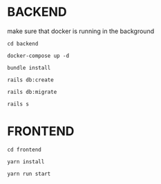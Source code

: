 # BACKEND

make sure that docker is running in the background

```
cd backend
```

```
docker-compose up -d
```

```
bundle install
```

```
rails db:create
```

```
rails db:migrate
```

```
rails s
```

# FRONTEND

```
cd frontend
```

```
yarn install
```

```
yarn run start
```
